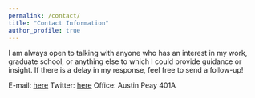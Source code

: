 ```yaml
---
permalink: /contact/
title: "Contact Information"
author_profile: true
---
```

I am always open to talking with anyone who has an interest in my work, graduate school, or anything else to which I could provide guidance or insight. If there is a delay in my response, feel free to send a follow-up!

E-mail: [here](mailto:sscott41@vols.utk.edu)
Twitter: [here](https://twitter.com/Shelby_M_Scott)
Office: Austin Peay 401A
